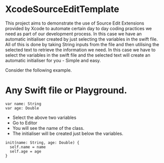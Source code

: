 # XcodeSourceEditTemplate

This project aims to demonstrate the use of Source Edit Extensions provided by Xcode to automate certain day to day coding practices we need as part of our development process. In this case we have an automatic initialiser created by just selecting the variables in the swift file. All of this is done by taking String inputs from the file and then utilising the selected text to retrieve the information we need. In this case we have to select the variables in the swift file and the selected text will create an automatic initialiser for you - Simple and easy.


Consider the following example.

# Any Swift file or Playground.
```
var name: String
var age: Double
```
- Select the above two variables
- Go to Editor
- You will see the name of the class.
- The initialiser will be created just below the variables.
```
init(name: String, age: Double) {
  self.name = name
  self.age = age
}
```

